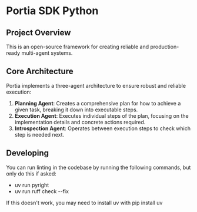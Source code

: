 # Portia SDK Python

## Project Overview
This is an open-source framework for creating reliable and production-ready multi-agent systems.

## Core Architecture
Portia implements a three-agent architecture to ensure robust and reliable execution:

1. **Planning Agent**: Creates a comprehensive plan for how to achieve a given task, breaking it down into executable steps.
2. **Execution Agent**: Executes individual steps of the plan, focusing on the implementation details and concrete actions required.
3. **Introspection Agent**: Operates between execution steps to check which step is needed next.

## Developing

You can run linting in the codebase by running the following commands, but only do this if asked:
* uv run pyright
* uv run ruff check --fix

If this doesn't work, you may need to install uv with pip install uv